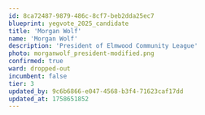 ```yaml
---
id: 8ca72487-9879-486c-8cf7-beb2dda25ec7
blueprint: yegvote_2025_candidate
title: 'Morgan Wolf'
name: 'Morgan Wolf'
description: 'President of Elmwood Community League'
photo: morganwolf_president-modified.png
confirmed: true
ward: dropped-out
incumbent: false
tier: 3
updated_by: 9c6b6866-e047-4568-b3f4-71623caf17dd
updated_at: 1758651852
---
```

